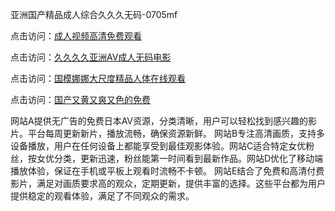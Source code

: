 亚洲国产精品成人综合久久久无码-0705mf

点击访问：<a href="https://rtj-3zo.pages.dev/">成人视频高清免费观看</a>

点击访问：<a href="https://vassv.pages.dev/">久久久久亚洲AV成人无码电影</a>

点击访问：<a href="https://gsd-agv.pages.dev/">国模娜娜大尺度精品人体在线观看</a>

点击访问：<a href="https://gda-c7m.pages.dev/">国产又黄又爽又色的免费</a>

网站A提供无广告的免费日本AV资源，分类清晰，用户可以轻松找到感兴趣的影片。平台每周更新新片，播放流畅，确保资源新鲜。
网站B专注高清画质，支持多设备播放，用户在任何设备上都能享受到最佳观影体验。网站C适合特定女优粉丝，按女优分类，更新迅速，粉丝能第一时间看到最新作品。网站D优化了移动端播放体验，保证在手机或平板上观看时流畅不卡顿。
网站E结合了免费和高清付费影片，满足对画质要求高的观众，定期更新，提供丰富的选择。这些平台都为用户提供稳定的观看体验，满足了不同观众的需求。

<span style="display:none;">[Canonical link](）</span>


